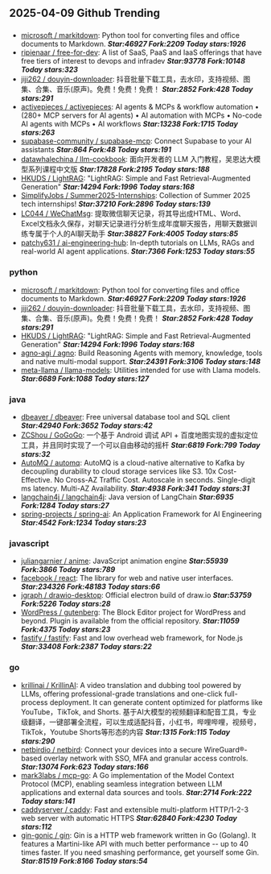 ## 2025-04-09 Github Trending

### 
* [microsoft / markitdown](https://github.com/microsoft/markitdown): Python tool for converting files and office documents to Markdown. ***Star:46927 Fork:2209 Today stars:1926***
* [ripienaar / free-for-dev](https://github.com/ripienaar/free-for-dev): A list of SaaS, PaaS and IaaS offerings that have free tiers of interest to devops and infradev ***Star:93778 Fork:10148 Today stars:323***
* [jiji262 / douyin-downloader](https://github.com/jiji262/douyin-downloader): 抖音批量下载工具，去水印，支持视频、图集、合集、音乐(原声)。免费！免费！免费！ ***Star:2852 Fork:428 Today stars:291***
* [activepieces / activepieces](https://github.com/activepieces/activepieces): AI agents & MCPs & workflow automation • (280+ MCP servers for AI agents) • AI automation with MCPs • No-code AI agents with MCPs • AI workflows ***Star:13238 Fork:1715 Today stars:263***
* [supabase-community / supabase-mcp](https://github.com/supabase-community/supabase-mcp): Connect Supabase to your AI assistants ***Star:864 Fork:48 Today stars:191***
* [datawhalechina / llm-cookbook](https://github.com/datawhalechina/llm-cookbook): 面向开发者的 LLM 入门教程，吴恩达大模型系列课程中文版 ***Star:17828 Fork:2195 Today stars:188***
* [HKUDS / LightRAG](https://github.com/HKUDS/LightRAG): "LightRAG: Simple and Fast Retrieval-Augmented Generation" ***Star:14294 Fork:1996 Today stars:168***
* [SimplifyJobs / Summer2025-Internships](https://github.com/SimplifyJobs/Summer2025-Internships): Collection of Summer 2025 tech internships! ***Star:37210 Fork:2896 Today stars:139***
* [LC044 / WeChatMsg](https://github.com/LC044/WeChatMsg): 提取微信聊天记录，将其导出成HTML、Word、Excel文档永久保存，对聊天记录进行分析生成年度聊天报告，用聊天数据训练专属于个人的AI聊天助手 ***Star:38827 Fork:4005 Today stars:85***
* [patchy631 / ai-engineering-hub](https://github.com/patchy631/ai-engineering-hub): In-depth tutorials on LLMs, RAGs and real-world AI agent applications. ***Star:7366 Fork:1253 Today stars:55***

### python
* [microsoft / markitdown](https://github.com/microsoft/markitdown): Python tool for converting files and office documents to Markdown. ***Star:46927 Fork:2209 Today stars:1926***
* [jiji262 / douyin-downloader](https://github.com/jiji262/douyin-downloader): 抖音批量下载工具，去水印，支持视频、图集、合集、音乐(原声)。免费！免费！免费！ ***Star:2852 Fork:428 Today stars:291***
* [HKUDS / LightRAG](https://github.com/HKUDS/LightRAG): "LightRAG: Simple and Fast Retrieval-Augmented Generation" ***Star:14294 Fork:1996 Today stars:168***
* [agno-agi / agno](https://github.com/agno-agi/agno): Build Reasoning Agents with memory, knowledge, tools and native multi-modal support. ***Star:24391 Fork:3106 Today stars:148***
* [meta-llama / llama-models](https://github.com/meta-llama/llama-models): Utilities intended for use with Llama models. ***Star:6689 Fork:1088 Today stars:127***

### java
* [dbeaver / dbeaver](https://github.com/dbeaver/dbeaver): Free universal database tool and SQL client ***Star:42940 Fork:3652 Today stars:42***
* [ZCShou / GoGoGo](https://github.com/ZCShou/GoGoGo): 一个基于 Android 调试 API + 百度地图实现的虚拟定位工具，并且同时实现了一个可以自由移动的摇杆 ***Star:6819 Fork:799 Today stars:32***
* [AutoMQ / automq](https://github.com/AutoMQ/automq): AutoMQ is a cloud-native alternative to Kafka by decoupling durability to cloud storage services like S3. 10x Cost-Effective. No Cross-AZ Traffic Cost. Autoscale in seconds. Single-digit ms latency. Multi-AZ Availability. ***Star:4938 Fork:341 Today stars:31***
* [langchain4j / langchain4j](https://github.com/langchain4j/langchain4j): Java version of LangChain ***Star:6935 Fork:1284 Today stars:27***
* [spring-projects / spring-ai](https://github.com/spring-projects/spring-ai): An Application Framework for AI Engineering ***Star:4542 Fork:1234 Today stars:23***

### javascript
* [juliangarnier / anime](https://github.com/juliangarnier/anime): JavaScript animation engine ***Star:55939 Fork:3866 Today stars:789***
* [facebook / react](https://github.com/facebook/react): The library for web and native user interfaces. ***Star:234326 Fork:48183 Today stars:66***
* [jgraph / drawio-desktop](https://github.com/jgraph/drawio-desktop): Official electron build of draw.io ***Star:53759 Fork:5226 Today stars:28***
* [WordPress / gutenberg](https://github.com/WordPress/gutenberg): The Block Editor project for WordPress and beyond. Plugin is available from the official repository. ***Star:11059 Fork:4375 Today stars:23***
* [fastify / fastify](https://github.com/fastify/fastify): Fast and low overhead web framework, for Node.js ***Star:33408 Fork:2387 Today stars:22***

### go
* [krillinai / KrillinAI](https://github.com/krillinai/KrillinAI): A video translation and dubbing tool powered by LLMs, offering professional-grade translations and one-click full-process deployment. It can generate content optimized for platforms like YouTube，TikTok, and Shorts. 基于AI大模型的视频翻译和配音工具，专业级翻译，一键部署全流程，可以生成适配抖音，小红书，哔哩哔哩，视频号，TikTok，Youtube Shorts等形态的内容 ***Star:1315 Fork:115 Today stars:290***
* [netbirdio / netbird](https://github.com/netbirdio/netbird): Connect your devices into a secure WireGuard®-based overlay network with SSO, MFA and granular access controls. ***Star:13074 Fork:623 Today stars:166***
* [mark3labs / mcp-go](https://github.com/mark3labs/mcp-go): A Go implementation of the Model Context Protocol (MCP), enabling seamless integration between LLM applications and external data sources and tools. ***Star:2714 Fork:222 Today stars:141***
* [caddyserver / caddy](https://github.com/caddyserver/caddy): Fast and extensible multi-platform HTTP/1-2-3 web server with automatic HTTPS ***Star:62840 Fork:4230 Today stars:112***
* [gin-gonic / gin](https://github.com/gin-gonic/gin): Gin is a HTTP web framework written in Go (Golang). It features a Martini-like API with much better performance -- up to 40 times faster. If you need smashing performance, get yourself some Gin. ***Star:81519 Fork:8166 Today stars:54***
